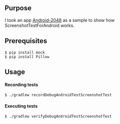 Purpose
------------

I took an app [Android-2048](https://github.com/veryyoung/2048) as a sample to show how ScreenshotTestForAndroid works.

Prerequisites
------------

    $ pip install mock
    $ pip install Pillow

Usage
------------

#### Recording tests
    $ ./gradlew recordDebugAndroidTestScreenshotTest

#### Executing tests
    $ ./gradlew verifyDebugAndroidTestScreenshotTest

